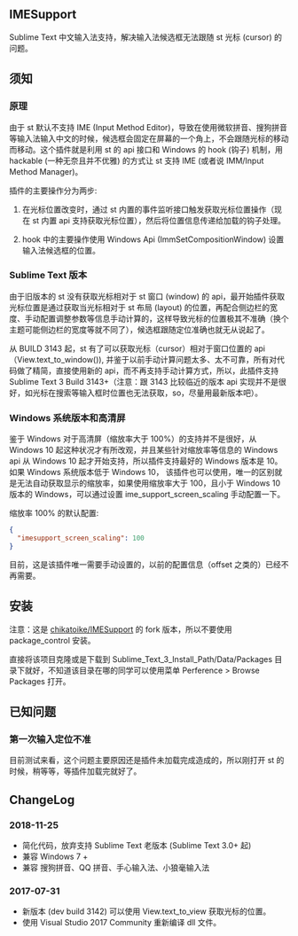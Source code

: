 ## IMESupport

Sublime Text 中文输入法支持，解决输入法候选框无法跟随 st 光标 (cursor) 的问题。

## 须知

### 原理

由于 st 默认不支持 IME (Input Method Editor)，导致在使用微软拼音、搜狗拼音等输入法输入中文的时候，候选框会固定在屏幕的一个角上，不会跟随光标的移动而移动。这个插件就是利用 st 的 api 接口和 Windows 的 hook (钩子) 机制，用 hackable (一种无奈且并不优雅) 的方式让 st 支持 IME (或者说 IMM/Input Method Manager)。

插件的主要操作分为两步:

1. 在光标位置改变时，通过 st 内置的事件监听接口触发获取光标位置操作（现在 st 内置 api 支持获取光标位置），然后将位置信息传递给加载的钩子处理。

2. hook 中的主要操作使用 Windows Api (ImmSetCompositionWindow) 设置输入法候选框的位置。

### Sublime Text 版本

由于旧版本的 st 没有获取光标相对于 st 窗口 (window) 的 api，最开始插件获取光标位置是通过获取当光标相对于 st 布局 (layout) 的位置，再配合侧边栏的宽度、手动配置调整参数等信息手动计算的，这样导致光标的位置极其不准确（换个主题可能侧边栏的宽度等就不同了），候选框跟随定位准确也就无从说起了。

从 BUILD 3143 起，st 有了可以获取光标（cursor）相对于窗口位置的 api（View.text_to_window()), 并鉴于以前手动计算问题太多、太不可靠，所有对代码做了精简，直接使用新的 api，而不再支持手动计算方式，所以，此插件支持 Sublime Text 3 Build 3143+（注意：跟 3143 比较临近的版本 api 实现并不是很好，如光标在搜索等输入框时位置也无法获取，so，尽量用最新版本吧）。

### Windows 系统版本和高清屏

鉴于 Windows 对于高清屏（缩放率大于 100%）的支持并不是很好，从 Windows 10 起这种状况才有所改观，并且某些针对缩放率等信息的 Windows api 从 Windows 10 起才开始支持，所以插件支持最好的 Windows 版本是 10。 如果 Windows 系统版本低于 Windows 10， 该插件也可以使用，唯一的区别就是无法自动获取显示的缩放率，如果使用缩放率大于 100，且小于 Windows 10 版本的 Windows，可以通过设置 ime_support_screen_scaling 手动配置一下。

缩放率 100% 的默认配置:
```json
{
  "imesupport_screen_scaling": 100
}
```

目前，这是该插件唯一需要手动设置的，以前的配置信息（offset 之类的）已经不再需要。

## 安装

注意：这是 [chikatoike/IMESupport](https://github.com/chikatoike/IMESupport) 的
fork 版本，所以不要使用 package_control 安装。

直接将该项目克隆或是下载到 Sublime_Text_3_Install_Path/Data/Packages 目录下就好，不知道该目录在哪的同学可以使用菜单 Perference > Browse Packages 打开。

## 已知问题

### 第一次输入定位不准

目前测试来看，这个问题主要原因还是插件未加载完成造成的，所以刚打开 st 的时候，稍等等，等插件加载完就好了。

## ChangeLog

### 2018-11-25
* 简化代码，放弃支持 Sublime Text 老版本 (Sublime Text 3.0+ 起)
* 兼容 Windows 7 +
* 兼容 搜狗拼音、QQ 拼音、手心输入法、小狼毫输入法

### 2017-07-31
* 新版本 (dev build 3142) 可以使用 View.text_to_view 获取光标的位置。
* 使用 Visual Studio 2017 Community 重新编译 dll 文件。
